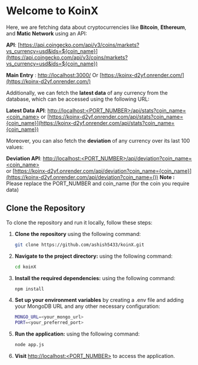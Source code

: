 # Welcome to KoinX

Here, we are fetching data about cryptocurrencies like **Bitcoin**, **Ethereum**, and **Matic Network** using an API:

**API**: [https://api.coingecko.com/api/v3/coins/markets?vs_currency=usd&ids=${coin_name}](https://api.coingecko.com/api/v3/coins/markets?vs_currency=usd&ids=${coin_name})  

**Main Entry** : [http://localhost:3000/](http://localhost:3000/)
Or
[https://koinx-d2yf.onrender.com/](https://koinx-d2yf.onrender.com/)

Additionally, we can fetch the **latest data** of any currency from the database, which can be accessed using the following URL:

**Latest Data API**: [http://localhost:<PORT_NUMBER>/api/stats?coin_name=<coin_name>](http://localhost:<PORT_NUMBER>/api/stats?coin_name=<coin_name>)
or
[https://koinx-d2yf.onrender.com/api/stats?coin_name={coin_name}](https://koinx-d2yf.onrender.com/api/stats?coin_name={coin_name})

Moreover, you can also fetch the **deviation** of any currency over its last 100 values:

**Deviation API**: [http://localhost:<PORT_NUMBER>/api/deviation?coin_name=<coin_name>](http://localhost:<PORT_NUMBER>/api/deviation?coin_name=<coin_name>)  
or 
[https://koinx-d2yf.onrender.com/api/deviation?coin_name={coin_name}](https://koinx-d2yf.onrender.com/api/deviation?coin_name=())
**Note :** Please replace the PORT_NUMBER and coin_name (for the coin you require data)
## Clone the Repository

To clone the repository and run it locally, follow these steps:

1. **Clone the repository** using the following command:
   ```bash
   git clone https://github.com/ashish5433/koinX.git

2. **Navigate to the project directory:** using the following command:
   ```bash
   cd koinX
3. **Install the required dependencies:** using the following command:
   ```bash
   npm install
4. **Set up your environment variables** by creating a .env file and adding your MongoDB URL and any other necessary configuration:
   ```bash
   MONGO_URL=<your_mongo_url>
   PORT=<your_preferred_port>
5. **Run the application:** using the following command:
   ```bash
   node app.js
1. **Visit** [http://localhost:<PORT_NUMBER>](http://localhost:<PORT_NUMBER>) to access the application.
   
